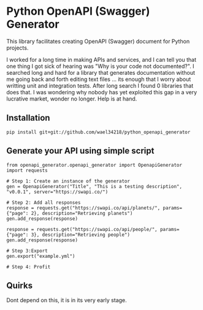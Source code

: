 # Python OpenAPI (Swagger) Generator
This library facilitates creating OpenAPI (Swagger) document for Python projects.

I worked for a long time in making APIs and services, and I can tell you that one thing I got sick of hearing was "Why is your code not documented?".
I searched long and hard for a library that generates documentation without me going back and forth editing text files ... its enough that I worry about writting unit and integration tests.
After long search I found 0 libraries that does that.
I was wondering why nobody has yet exploited this gap in a very lucrative market, wonder no longer. Help is at hand.

## Installation

```
pip install git+git://github.com/wael34218/python_openapi_generator
```

## Generate your API using simple script

```
from openapi_generator.openapi_generator import OpenapiGenerator
import requests

# Step 1: Create an instance of the generator
gen = OpenapiGenerator("Title", "This is a testing description", "v0.0.1", server="https://swapi.co/")

# Step 2: Add all responses
response = requests.get("https://swapi.co/api/planets/", params={"page": 2}, description="Retrieving planets")
gen.add_response(response)

response = requests.get("https://swapi.co/api/people/", params={"page": 3}, description="Retrieving people")
gen.add_response(response)

# Step 3:Export
gen.export("example.yml")

# Step 4: Profit
```

## Quirks

Dont depend on this, it is in its very early stage.
